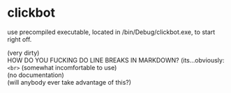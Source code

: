 # clickbot

use precompiled executable, located in /bin/Debug/clickbot.exe, to start right off.

(very dirty)<br> <span>HOW DO YOU FUCKING DO LINE BREAKS IN MARKDOWN? (its...obviously: <code>\<br\></code></span>
(somewhat incomfortable to use)<br>
(no documentation)<br>
(will anybody ever take advantage of this?)<br>
